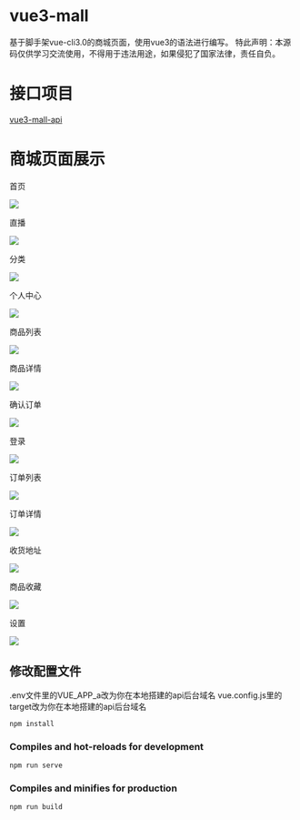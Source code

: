 # vue3-mall
基于脚手架vue-cli3.0的商城页面，使用vue3的语法进行编写。
特此声明：本源码仅供学习交流使用，不得用于违法用途，如果侵犯了国家法律，责任自负。

# 接口项目
[vue3-mall-api](https://github.com/maxzyt/vue3-mall-api)
# 商城页面展示

首页

![](page_images/首页.png)

直播

![](page_images/直播.png)

分类

![](page_images/分类.png)

个人中心

![](page_images/个人中心.png)

商品列表

![](page_images/商品列表.png)

商品详情

![](page_images/商品详情.png)

确认订单

![](page_images/确认订单.png)

登录

![](page_images/登录.png)

订单列表

![](page_images/订单列表.png)

订单详情

![](page_images/订单详情.png)

收货地址

![](page_images/收货地址.png)

商品收藏

![](page_images/商品收藏.png)

设置

![](page_images/设置.png)

## 修改配置文件

.env文件里的VUE_APP_a改为你在本地搭建的api后台域名
vue.config.js里的target改为你在本地搭建的api后台域名
```
npm install
```

### Compiles and hot-reloads for development
```
npm run serve
```

### Compiles and minifies for production
```
npm run build
```
